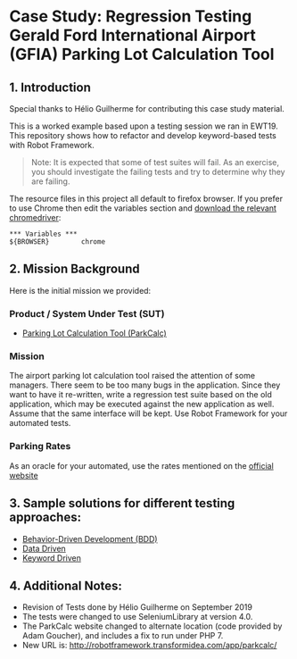 # Case Study: Regression Testing Gerald Ford International Airport (GFIA) Parking Lot Calculation Tool

## 1. Introduction
Special thanks to Hélio Guilherme for contributing this case study material.

This is a worked example based upon a testing session we ran in EWT19. This repository shows how to
refactor and develop keyword-based tests with Robot Framework.

> Note: It is expected that some of test suites will fail.  As an exercise, you should investigate
> the failing tests and try to determine why they are failing.

The resource files in this project all default to firefox browser.  If you prefer to use Chrome then edit the variables section and [download the relevant chromedriver](https://chromedriver.chromium.org/downloads):
```
*** Variables ***
${BROWSER}        chrome
```

## 2. Mission Background
Here is the initial mission we provided:

### Product / System Under Test (SUT)
* [Parking Lot Calculation Tool (ParkCalc)](http://robotframework.transformidea.com/app/parkcalc/)

### Mission
The airport parking lot calculation tool raised the attention of some managers.
There seem to be too many bugs in the application. Since they want to have it re-written,
write a regression test suite based on the old application, which may be executed against
the new application as well. Assume that the same interface will be kept. Use Robot Framework
for your automated tests.

### Parking Rates
As an oracle for your automated, use the rates mentioned on the [official
website](https://www.grr.org/parking-rates)

## 3. Sample solutions for different testing approaches:
* [Behavior-Driven Development (BDD)](ParkCalc/BDD)
* [Data Driven](ParkCalc/data-driven)
* [Keyword Driven](ParkCalc/keyword-driven)

## 4. Additional Notes:
* Revision of Tests done by Hélio Guilherme on September 2019
* The tests were changed to use SeleniumLibrary at version 4.0.
* The ParkCalc website changed to alternate location (code provided by Adam Goucher), and includes a fix to run under PHP 7.
* New URL is: http://robotframework.transformidea.com/app/parkcalc/
